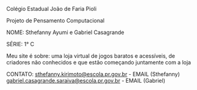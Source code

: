 Colégio Estadual João de Faria Pioli

Projeto de Pensamento Computacional

NOME: Sthefanny Ayumi e Gabriel Casagrande

SÉRIE: 1° C

Meu site é sobre: uma loja virtual de jogos baratos e acessíveis, de criadores não conhecidos e que estão começando juntamente com a loja

CONTATO: sthefanny.kirimoto@escola.pr.gov.br - EMAIL (Sthefanny)
         gabriel.casagrande.saraiva@escola.pr.gov.br - EMAIL (Gabriel)
